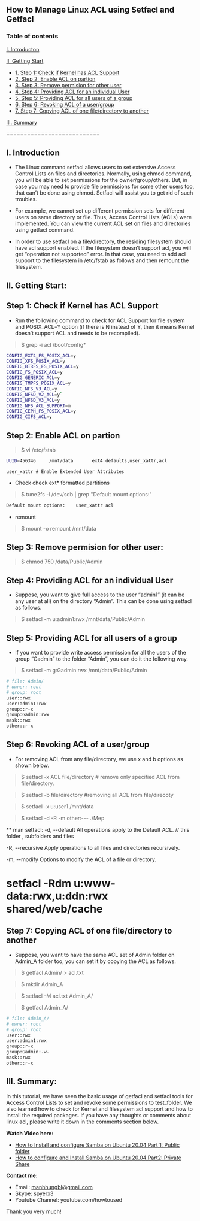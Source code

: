 ## How to Manage Linux ACL using Setfacl and Getfacl
### Table of contents

[I. Introducton](#modau)

[II. Getting Start](#batdau)
- [1. Step 1: Check if Kernel has ACL Support](#step1)
- [2. Step 2: Enable ACL on partion](#step2)
- [3. Step 3: Remove permision for other user](#step3)
- [4. Step 4: Providing ACL for an individual User](#step4)
- [5. Step 5: Providing ACL for all users of a group](#step5)
- [6. Step 6: Revoking ACL of a user/group](#step6)
- [7. Step 7: Copying ACL of one file/directory to another](#step7)

[III. Summary](#Tongket)

===========================

<a name="Modau"></a>
## I. Introduction
- The Linux command setfacl allows users to set extensive Access Control Lists on files and directories. Normally, using chmod command, you will be able to set permissions for the owner/group/others. But, in case you may need to provide file permissions for some other users too, that can’t be done using chmod. Setfacl will assist you to get rid of such troubles.

- For example, we cannot set up different permission sets for different users on same directory or file. Thus, Access Control Lists (ACLs) were implemented. You can view the current ACL set on files and directories using getfacl command.

- In order to use setfacl on a file/directory, the residing filesystem should have acl support enabled. If the filesystem doesn’t support acl, you will get “operation not supported” error. In that case, you need to add acl support to the filesystem in /etc/fstab as follows and then remount the filesystem.

<a name="batdau"></a>
## II. Getting Start:

<a name="step1"></a>
## Step 1: Check if Kernel has ACL Support
- Run the following command to check for ACL Support for file system and POSIX_ACL=Y option (if there is N instead of Y, then it means Kernel doesn’t support ACL and needs to be recompiled).

> $ grep -i acl /boot/config*

``` sh
CONFIG_EXT4_FS_POSIX_ACL=y
CONFIG_XFS_POSIX_ACL=y
CONFIG_BTRFS_FS_POSIX_ACL=y
CONFIG_FS_POSIX_ACL=y
CONFIG_GENERIC_ACL=y
CONFIG_TMPFS_POSIX_ACL=y
CONFIG_NFS_V3_ACL=y
CONFIG_NFSD_V2_ACL=y`		
CONFIG_NFSD_V3_ACL=y
CONFIG_NFS_ACL_SUPPORT=m
CONFIG_CEPH_FS_POSIX_ACL=y
CONFIG_CIFS_ACL=y
```

<a name="step2"></a>
## Step 2: Enable ACL on partion

> $ vi /etc/fstab

``` sh
UUID=456346 	/mnt/data 		ext4 defaults,user_xattr,acl
```
`user_xattr # Enable Extended User Attributes`

- Check check ext* formatted partitions

> $ tune2fs -l /dev/sdb | grep "Default mount options:"

``` sh	
Default mount options:    user_xattr acl
```

-  remount

> $ mount -o remount /mnt/data

<a name="step3"></a>
## Step 3: Remove permision for other user:

> $ chmod 750 /data/Public/Admin

<a name="step4"></a>
## Step 4: Providing ACL for an individual User
- Suppose, you want to give full access to the user “admin1” (it can be any user at all) on the directory “Admin”. This can be done using setfacl as follows.

> $ setfacl -m u:admin1:rwx /mnt/data/Public/Admin

<a name="step5"></a>
## Step 5: Providing ACL for all users of a group
- If you want to provide write access permission for all the users of the group “Gadmin” to the folder “Admin”, you can do it the following way.

> $ setfacl -m g:Gadmin:rwx /mnt/data/Public/Admin

``` sh
# file: Admin/
# owner: root
# group: root
user::rwx
user:admin1:rwx
group::r-x
group:Gadmin:rwx
mask::rwx
other::r-x
```

<a name="step6"></a>
## Step 6: Revoking ACL of a user/group
- For removing ACL from any file/directory, we use x and b options as shown below.

> $ setfacl -x ACL file/directory  	# remove only specified ACL from file/directory.

> $ setfacl -b  file/directory   		#removing all ACL from file/direcoty

> $ setfacl -x u:user1 /mnt/data

> $ setfacl -d -R -m other:--- ./Mep

** man setfacl:
-d, --default
       All  operations  apply to the Default ACL. // this folder , subfolders and files

-R, --recursive
       Apply operations to all files and directories recursively. 

-m, --modify
       Options to modify the ACL of a file or directory.

# setfacl -Rdm u:www-data:rwx,u:ddn:rwx shared/web/cache

<a name="step7"></a>
## Step 7: Copying ACL of one file/directory to another
- Suppose, you want to have the same ACL set of Admin folder on Admin_A folder too, you can set it by copying the ACL as follows.

> $ getfacl Admin/ > acl.txt

> $ mkdir Admin_A

> $ setfacl -M acl.txt Admin_A/

> $ getfacl Admin_A/

``` sh
# file: Admin_A/
# owner: root
# group: root
user::rwx
user:admin1:rwx
group::r-x
group:Gadmin:-w-
mask::rwx
other::r-x
```

<a name="tongket"></a>
## III. Summary:
In this tutorial, we have seen the basic usage of getfacl and setfacl tools for Access Control Lists to set and revoke some permissions to test_folder. We also learned how to check for Kernel and filesystem acl support and how to install the required packages. If you have any thoughts or comments about linux acl, please write it down in the comments section below.

**Watch Video here:** 

- [How to Install and configure Samba on Ubuntu 20.04 Part 1:  Public folder](https://youtu.be/2o5zgA8ml38)
- [How to configure and Install Samba on Ubuntu 20.04 Part2: Private Share](https://youtu.be/6s9ZEp3xS94)

**Contact me:**
- Email: manhhungbl@gmail.com
- Skype: spyerx3
- Youtube Channel: youtube.com/howtoused

Thank you very much!




